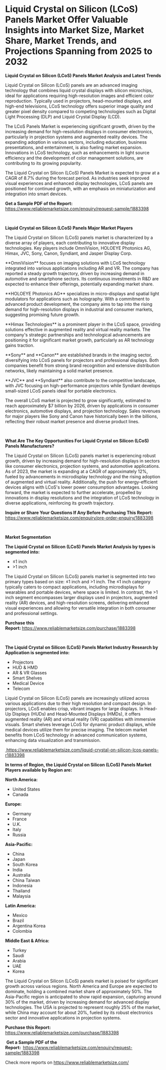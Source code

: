 <p><h1>Liquid Crystal on Silicon (LCoS) Panels Market Offer Valuable Insights into Market Size, Market Share, Market Trends, and Projections Spanning from 2025 to 2032</h1></p><p><strong>Liquid Crystal on Silicon (LCoS) Panels Market Analysis and Latest Trends</strong></p>
<p><p>Liquid Crystal on Silicon (LCoS) panels are an advanced imaging technology that combines liquid crystal displays with silicon microchips, ideal for applications requiring high-resolution images and efficient color reproduction. Typically used in projectors, head-mounted displays, and high-end televisions, LCoS technology offers superior image quality and greater pixel density compared to competing technologies such as Digital Light Processing (DLP) and Liquid Crystal Display (LCD).</p><p>The LCoS Panels Market is experiencing significant growth, driven by the increasing demand for high-resolution displays in consumer electronics, particularly in projection systems and augmented reality devices. The expanding adoption in various sectors, including education, business presentations, and entertainment, is also fueling market expansion. Innovations in LCoS technology, such as enhancements in light source efficiency and the development of color management solutions, are contributing to its growing popularity.</p><p>The Liquid Crystal on Silicon (LCoS) Panels Market is expected to grow at a CAGR of 8.7% during the forecast period. As industries seek improved visual experiences and enhanced display technologies, LCoS panels are positioned for continued growth, with an emphasis on miniaturization and integration into smart devices.</p></p>
<p><strong>Get a Sample PDF of the Report:&nbsp;</strong> <a href="https://www.reliablemarketsize.com/enquiry/request-sample/1883398?utm_campaign=2460&utm_medium=2&utm_source=Github&utm_content=ia&utm_term=07042025&utm_id=liquid-crystal-on-silicon-lcos-panels">https://www.reliablemarketsize.com/enquiry/request-sample/1883398</a></p>
<p>&nbsp;</p>
<p><strong>Liquid Crystal on Silicon (LCoS) Panels Major Market Players</strong></p>
<p><p>The Liquid Crystal on Silicon (LCoS) panels market is characterized by a diverse array of players, each contributing to innovative display technologies. Key players include OmniVision, HOLOEYE Photonics AG, Himax, JVC, Sony, Canon, Syndiant, and Jasper Display Corp.</p><p>**OmniVision** focuses on imaging solutions with LCoS technology integrated into various applications including AR and VR. The company has reported a steady growth trajectory, driven by increasing demand in automotive and smartphone sectors. Its continuous investments in R&D are expected to enhance their offerings, potentially expanding market share.</p><p>**HOLOEYE Photonics AG** specializes in micro-displays and spatial light modulators for applications such as holography. With a commitment to advanced product development, the company aims to tap into the rising demand for high-resolution displays in industrial and consumer markets, suggesting promising future growth.</p><p>**Himax Technologies** is a prominent player in the LCoS space, providing solutions effective in augmented reality and virtual reality markets. The company's strategic partnerships and technological advancements are positioning it for significant market growth, particularly as AR technology gains traction.</p><p>**Sony** and **Canon** are established brands in the imaging sector, diversifying into LCoS panels for projectors and professional displays. Both companies benefit from strong brand recognition and extensive distribution networks, likely maintaining a solid market presence.</p><p>**JVC** and **Syndiant** also contribute to the competitive landscape, with JVC focusing on high-performance projectors while Syndiant develops small-sized LCoS panels ideal for portable electronics.</p><p>The overall LCoS market is projected to grow significantly, estimated to reach approximately $7 billion by 2026, driven by applications in consumer electronics, automotive displays, and projection technology. Sales revenues for major players like Sony and Canon have historically been in the billions, reflecting their robust market presence and diverse product lines.</p></p>
<p>&nbsp;</p>
<p><strong>What Are The Key Opportunities For Liquid Crystal on Silicon (LCoS) Panels Manufacturers?</strong></p>
<p><p>The Liquid Crystal on Silicon (LCoS) panels market is experiencing robust growth, driven by increasing demand for high-resolution displays in sectors like consumer electronics, projection systems, and automotive applications. As of 2023, the market is expanding at a CAGR of approximately 12%, fueled by advancements in microdisplay technology and the rising adoption of augmented and virtual reality. Additionally, the push for energy-efficient devices aligns with LCoS's lower power consumption advantages. Looking forward, the market is expected to further accelerate, propelled by innovations in display resolutions and the integration of LCoS technology in diverse applications, reinforcing its growth trajectory.</p></p>
<p><strong>Inquire or Share Your Questions If Any Before Purchasing This Report:</strong> <a href="https://www.reliablemarketsize.com/enquiry/pre-order-enquiry/1883398?utm_campaign=2460&utm_medium=2&utm_source=Github&utm_content=ia&utm_term=07042025&utm_id=liquid-crystal-on-silicon-lcos-panels">https://www.reliablemarketsize.com/enquiry/pre-order-enquiry/1883398</a></p>
<p>&nbsp;</p>
<p><strong>Market Segmentation</strong></p>
<p><strong>The Liquid Crystal on Silicon (LCoS) Panels Market Analysis by types is segmented into:</strong></p>
<p><ul><li>≤1 inch</li><li>>1 inch</li></ul></p>
<p><p>The Liquid Crystal on Silicon (LCoS) panels market is segmented into two primary types based on size: ≤1 inch and >1 inch. The ≤1 inch category typically caters to compact applications, including microdisplays for wearables and portable devices, where space is limited. In contrast, the >1 inch segment encompasses larger displays used in projectors, augmented reality (AR) devices, and high-resolution screens, delivering enhanced visual experiences and allowing for versatile integration in both consumer and professional settings.</p></p>
<p><strong>Purchase this Report:&nbsp;</strong><a href="https://www.reliablemarketsize.com/purchase/1883398?utm_campaign=2460&utm_medium=2&utm_source=Github&utm_content=ia&utm_term=07042025&utm_id=liquid-crystal-on-silicon-lcos-panels">https://www.reliablemarketsize.com/purchase/1883398</a></p>
<p>&nbsp;</p>
<p><strong>The Liquid Crystal on Silicon (LCoS) Panels Market Industry Research by Application is segmented into:</strong></p>
<p><ul><li>Projectors</li><li>HUD & HMD</li><li>AR & VR Glasses</li><li>Smart Shelves</li><li>Medical Device</li><li>Telecom</li></ul></p>
<p><p>Liquid Crystal on Silicon (LCoS) panels are increasingly utilized across various applications due to their high resolution and compact design. In projectors, LCoS enables crisp, vibrant images for large displays. In Head-Up Displays (HUDs) and Head-Mounted Displays (HMDs), it offers augmented reality (AR) and virtual reality (VR) capabilities with immersive visuals. Smart shelves leverage LCoS for dynamic product displays, while medical devices utilize them for precise imaging. The telecom market benefits from LCoS technology in advanced communication systems, enhancing data visualization and transmission.</p></p>
<p><a href="https://www.reliablemarketsize.com/liquid-crystal-on-silicon-lcos-panels-r1883398?utm_campaign=2460&utm_medium=2&utm_source=Github&utm_content=ia&utm_term=07042025&utm_id=liquid-crystal-on-silicon-lcos-panels">&nbsp;https://www.reliablemarketsize.com/liquid-crystal-on-silicon-lcos-panels-r1883398</a></p>
<p><strong>In terms of Region, the Liquid Crystal on Silicon (LCoS) Panels Market Players available by Region are:</strong></p>
<p>
    <p> <strong> North America: </strong>
        <ul>
            <li>United States</li>
            <li>Canada</li>
        </ul>
        </p> 
    <p> <strong> Europe: </strong>
        <ul>
            <li>Germany</li>
            <li>France</li>
            <li>U.K.</li>
            <li>Italy</li>
            <li>Russia</li>
        </ul>
        </p> 
    <p> <strong> Asia-Pacific: </strong>
        <ul>
            <li>China</li>
            <li>Japan</li>
            <li>South Korea</li>
            <li>India</li>
            <li>Australia</li>
            <li>China Taiwan</li>
            <li>Indonesia</li>
            <li>Thailand</li>
            <li>Malaysia</li>
        </ul>
        </p> 
    <p> <strong> Latin America: </strong>
        <ul>
            <li>Mexico</li>
            <li>Brazil</li>
            <li>Argentina Korea</li>
            <li>Colombia</li>
        </ul>
        </p> 
    <p> <strong> Middle East & Africa: </strong>
        <ul>
            <li>Turkey</li>
            <li>Saudi</li>
            <li>Arabia</li>
            <li>UAE</li>
            <li>Korea</li>
        </ul>
    </p>
    </p>
<p><p>The Liquid Crystal on Silicon (LCoS) panels market is poised for significant growth across various regions. North America and Europe are expected to dominate, holding a combined market share of approximately 50%. The Asia-Pacific region is anticipated to show rapid expansion, capturing around 30% of the market, driven by increasing demand for advanced display technologies. The USA is projected to represent roughly 25% of the market, while China may account for about 20%, fueled by its robust electronics sector and innovative applications in projection systems.</p></p>
<p><strong>Purchase this Report: </strong><a href="https://www.reliablemarketsize.com/purchase/1883398?utm_campaign=2460&utm_medium=2&utm_source=Github&utm_content=ia&utm_term=07042025&utm_id=liquid-crystal-on-silicon-lcos-panels">https://www.reliablemarketsize.com/purchase/1883398</a></p>
<p>&nbsp;<strong>Get a Sample PDF of the Report:&nbsp;&nbsp;</strong><a href="https://www.reliablemarketsize.com/enquiry/request-sample/1883398?utm_campaign=2460&utm_medium=2&utm_source=Github&utm_content=ia&utm_term=07042025&utm_id=liquid-crystal-on-silicon-lcos-panels">https://www.reliablemarketsize.com/enquiry/request-sample/1883398</a></p>
<p><strong></strong></p>
<p>Check more reports on <a href="https://www.reliablemarketsize.com/?utm_campaign=2460&utm_medium=2&utm_source=Github&utm_content=ia&utm_term=07042025&utm_id=liquid-crystal-on-silicon-lcos-panels">https://www.reliablemarketsize.com/</a></p>